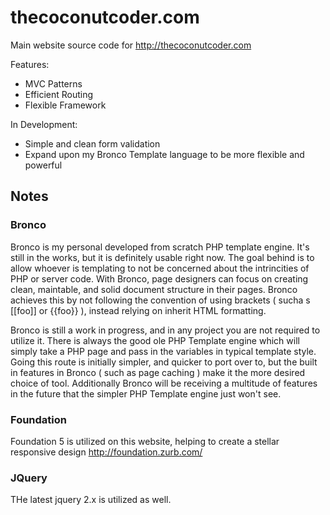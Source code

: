 # thecoconutcoder.com
Main website source code for http://thecoconutcoder.com

Features:
  * MVC Patterns
  * Efficient Routing
  * Flexible Framework
  
  
In Development:
   * Simple and clean form validation
   * Expand upon my Bronco Template language to be more flexible and powerful
   
   

## Notes
### Bronco

Bronco is my personal developed from scratch PHP template engine. It's still in the works, but it is definitely usable right now.
The goal behind is to allow whoever is templating to not be concerned about the intrincities of PHP or server code.
With Bronco, page designers can focus on creating clean, maintable, and solid document structure in their pages.
Bronco achieves this by not following the convention of using brackets ( sucha s [[foo]] or {{foo}} ), instead relying on inherit HTML formatting.

Bronco is still a work in progress, and in any project you are not required to utilize it. There is always the good ole PHP Template engine which will simply take 
a PHP page and pass in the variables in typical template style. Going this route is initially simpler, and quicker to port over to, but the built in features in Bronco
( such as page caching ) make it the more desired choice of tool. Additionally Bronco will be receiving a multitude of features in the future that the simpler PHP Template engine just won't see.


### Foundation
Foundation 5 is utilized on this website, helping to create a stellar responsive design http://foundation.zurb.com/


### JQuery
THe latest jquery 2.x is utilized as well. 

